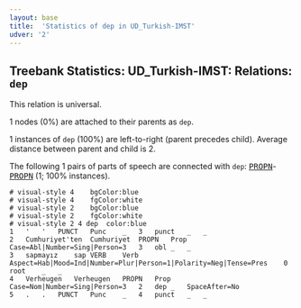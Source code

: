 ```yaml
---
layout: base
title:  'Statistics of dep in UD_Turkish-IMST'
udver: '2'
---
```


## Treebank Statistics: UD_Turkish-IMST: Relations: `dep`

This relation is universal.

1 nodes (0%) are attached to their parents as `dep`.

1 instances of `dep` (100%) are left-to-right (parent precedes child).
Average distance between parent and child is 2.

The following 1 pairs of parts of speech are connected with `dep`: <tt><a href="tr_imst-pos-PROPN.html">PROPN</a></tt>-<tt><a href="tr_imst-pos-PROPN.html">PROPN</a></tt> (1; 100% instances).


~~~ conllu
# visual-style 4	bgColor:blue
# visual-style 4	fgColor:white
# visual-style 2	bgColor:blue
# visual-style 2	fgColor:white
# visual-style 2 4 dep	color:blue
1	'	'	PUNCT	Punc	_	3	punct	_	_
2	Cumhuriyet'ten	Cumhuriyet	PROPN	Prop	Case=Abl|Number=Sing|Person=3	3	obl	_	_
3	sapmayız	sap	VERB	Verb	Aspect=Hab|Mood=Ind|Number=Plur|Person=1|Polarity=Neg|Tense=Pres	0	root	_	_
4	Verheugen	Verheugen	PROPN	Prop	Case=Nom|Number=Sing|Person=3	2	dep	_	SpaceAfter=No
5	.	.	PUNCT	Punc	_	4	punct	_	_

~~~


